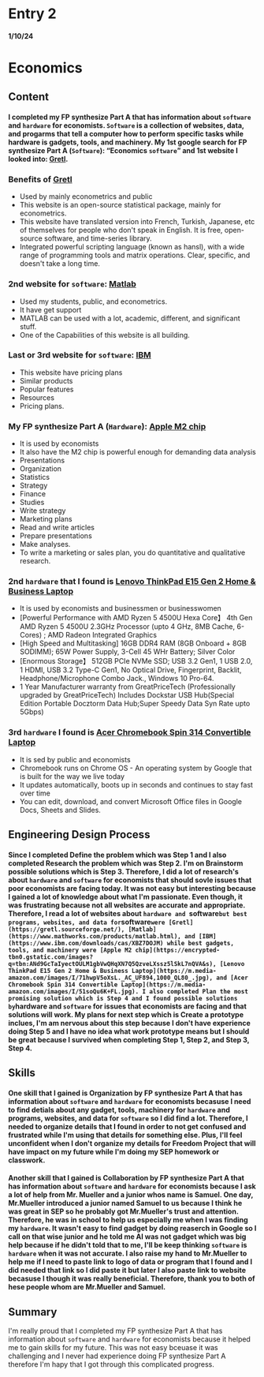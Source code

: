 # Entry 2
#### 1/10/24
# Economics

## Content

#### I completed my FP synthesize Part A that has information about `software` and `hardware` for economists. `Software` is a collection of websites, data, and progarms that tell a computer how to perform specific tasks while hardware is gadgets, tools, and machinery. My 1st google search for FP synthesize Part A (`Software`): “Economics `software`” and 1st website I looked into: [Gretl](https://gretl.sourceforge.net/). 

### Benefits of [Gretl](https://gretl.sourceforge.net/)
* Used by mainly econometrics and public
* This website is an open-source statistical package, mainly for econometrics.
* This website have translated version into French, Turkish, Japanese, etc of themselves for people who don't speak in English. It is free, open-source software, and time-series library.
* Integrated powerful scripting language (known as hansl), with a wide range of programming tools and matrix operations. Clear, specific, and doesn't take a long time. 

### 2nd website for `software`: [Matlab](https://www.mathworks.com/products/matlab.html)
* Used my students, public, and econometrics. 
* It have get support
* MATLAB can be used with a lot, academic, different, and significant stuff.
* One of the Capabilities of this website is all building.

### Last or 3rd website for `software`: [IBM](https://www.ibm.com/downloads/cas/XBZ7DOJM) 
* This website have pricing plans
* Similar products
* Popular features
* Resources
* Pricing plans.

### My FP synthesize Part A (`Hardware`): [Apple M2 chip](https://encrypted-tbn0.gstatic.com/images?q=tbn:ANd9GcTaIyectOULM1gbVwQHqXN7Q5QzveLXssz5lSkL7nQVA&s)
* It is used by economists
* It also have the M2 chip is powerful enough for demanding data analysis
* Presentations
* Organization
* Statistics
* Strategy
* Finance
* Studies
* Write strategy
* Marketing plans
* Read and write articles
* Prepare presentations
* Make analyses.
* To write a marketing or sales plan, you do quantitative and qualitative research.

### 2nd `hardware` that I found is [Lenovo ThinkPad E15 Gen 2 Home & Business Laptop](https://m.media-amazon.com/images/I/71hwpV5oXsL._AC_UF894,1000_QL80_.jpg)
* It is used by economists and businessmen or businesswomen
* [Powerful Performance with AMD Ryzen 5 4500U Hexa Core】 4th Gen AMD Ryzen 5 4500U 2.3GHz Processor (upto 4 GHz, 8MB Cache, 6-Cores) ; AMD Radeon Integrated Graphics
* [High Speed and Multitasking] 16GB DDR4 RAM (8GB Onboard + 8GB SODIMM); 65W Power Supply, 3-Cell 45 WHr Battery; Silver Color
* [Enormous Storage】 512GB PCIe NVMe SSD; USB 3.2 Gen1, 1 USB 2.0, 1 HDMI, USB 3.2 Type-C Gen1, No Optical Drive, Fingerprint, Backlit, Headphone/Microphone Combo Jack., Windows 10 Pro-64.
* 1 Year Manufacturer warranty from GreatPriceTech (Professionally upgraded by GreatPriceTech) Includes Dockstar USB Hub(Special Edition Portable Docztorm Data Hub;Super Speedy Data Syn Rate upto 5Gbps)

### 3rd `hardware` I found is [Acer Chromebook Spin 314 Convertible Laptop](https://m.media-amazon.com/images/I/51soQu6K+FL.jpg) 
* It is sed by public and economists
* Chromebook runs on Chrome OS - An operating system by Google that is built for the way we live today
* It updates automatically, boots up in seconds and continues to stay fast over time
* You can edit, download, and convert Microsoft Office files in Google Docs, Sheets and Slides.

## Engineering Design Process

#### Since I completed Define the problem which was Step 1 and I also completed Research the problem which was Step 2. I'm on Brainstorm possible solutions which is Step 3. Therefore, I did a lot of research's about `hardware` and `software` for economists that should sovle issues that poor economists are facing today. It was not easy but interesting because I gained a lot of knowledge about what I'm passionate. Even though, it was frustrating because not all websites are accurate and appropriate. Therefore, I read a lot of websites about `hardware and `software` but best programs, websites, and data for `software` were [Gretl](https://gretl.sourceforge.net/), [Matlab](https://www.mathworks.com/products/matlab.html), and [IBM](https://www.ibm.com/downloads/cas/XBZ7DOJM) while best gadgets, tools, and machinery were [Apple M2 chip](https://encrypted-tbn0.gstatic.com/images?q=tbn:ANd9GcTaIyectOULM1gbVwQHqXN7Q5QzveLXssz5lSkL7nQVA&s), [Lenovo ThinkPad E15 Gen 2 Home & Business Laptop](https://m.media-amazon.com/images/I/71hwpV5oXsL._AC_UF894,1000_QL80_.jpg), and [Acer Chromebook Spin 314 Convertible Laptop](https://m.media-amazon.com/images/I/51soQu6K+FL.jpg). I also completed Plan the most promising solution which is Step 4 and I found possible solutions by `hardware and `software` for issues that economists are facing and that solutions will work. My plans for next step which is Create a prototype inclues, I'm am nervous about this step because I don't have experience doing Step 5 and I have no idea what work prototype means but I should be great because I survived when completing Step 1, Step 2, and Step 3, Step 4.

## Skills

#### One skill that I gained is Organization by FP synthesize Part A that has information about `software` and `hardware` for economists becasuse I need to find detials about any gadget, tools, machinery for `hardware` and programs, websites, and data for `software` so I did find a lot. Therefore, I needed to organize details that I found in order to not get confused and frustrated while I'm using that details for something else. Plus, I'll feel unconfident when I don't organize my details for Freedom Project that will have impact on my future while I'm doing my SEP homework or classwork.

#### Another skill that I gained is Collaboration by FP synthesize Part A that has information about `software` and `hardware` for economists because I ask a lot of help from Mr. Mueller and a junior whos name is Samuel. One day, Mr.Mueller introduced a junior named Samuel to us because I think he was great in SEP so he probably got Mr.Mueller's trust and attention. Therefore, he was in school to help us especially me when I was finding my `hardware`. It wasn't easy to find gadget by doing reaserch in Google so I call on that wise junior and he told me AI was not gadget which was big help because if he didn't told that to me, I'll be keep thinking `software` is `hardware` when it was not accurate. I also raise my hand to Mr.Mueller to help me if I need to paste link to logo of data or program that I found and I did needed that link so I did paste it but later I also paste link to website becasuse I though it was really beneficial. Therefore, thank you to both of hese people whom are Mr.Mueller and Samuel. 

## Summary
I'm really proud that I completed my FP synthesize Part A that has information about `software` and `hardware` for economists because it helped me to gain skills for my future. This was not easy bceuase it was challenging and I never had experience doing FP synthesize Part A therefore I'm hapy that I got through this complicated progress. 





